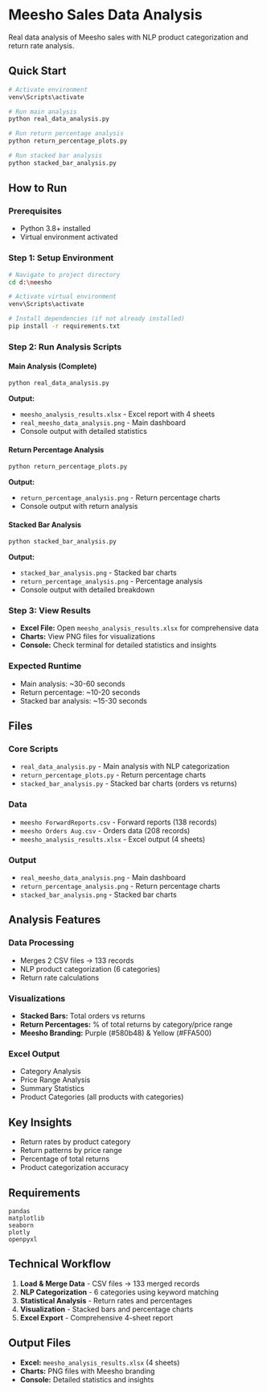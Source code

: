 # Meesho Sales Data Analysis

Real data analysis of Meesho sales with NLP product categorization and return rate analysis.

##  Quick Start

```bash
# Activate environment
venv\Scripts\activate

# Run main analysis
python real_data_analysis.py

# Run return percentage analysis
python return_percentage_plots.py

# Run stacked bar analysis
python stacked_bar_analysis.py
```

##  How to Run

### **Prerequisites**
- Python 3.8+ installed
- Virtual environment activated

### **Step 1: Setup Environment**
```bash
# Navigate to project directory
cd d:\meesho

# Activate virtual environment
venv\Scripts\activate

# Install dependencies (if not already installed)
pip install -r requirements.txt
```

### **Step 2: Run Analysis Scripts**

#### **Main Analysis (Complete)**
```bash
python real_data_analysis.py
```
**Output:**
- `meesho_analysis_results.xlsx` - Excel report with 4 sheets
- `real_meesho_data_analysis.png` - Main dashboard
- Console output with detailed statistics

#### **Return Percentage Analysis**
```bash
python return_percentage_plots.py
```
**Output:**
- `return_percentage_analysis.png` - Return percentage charts
- Console output with return analysis

#### **Stacked Bar Analysis**
```bash
python stacked_bar_analysis.py
```
**Output:**
- `stacked_bar_analysis.png` - Stacked bar charts
- `return_percentage_analysis.png` - Percentage analysis
- Console output with detailed breakdown

### **Step 3: View Results**
- **Excel File:** Open `meesho_analysis_results.xlsx` for comprehensive data
- **Charts:** View PNG files for visualizations
- **Console:** Check terminal for detailed statistics and insights

### **Expected Runtime**
- Main analysis: ~30-60 seconds
- Return percentage: ~10-20 seconds  
- Stacked bar analysis: ~15-30 seconds

##  Files

### **Core Scripts**
- `real_data_analysis.py` - Main analysis with NLP categorization
- `return_percentage_plots.py` - Return percentage charts
- `stacked_bar_analysis.py` - Stacked bar charts (orders vs returns)

### **Data**
- `meesho ForwardReports.csv` - Forward reports (138 records)
- `meesho Orders Aug.csv` - Orders data (208 records)
- `meesho_analysis_results.xlsx` - Excel output (4 sheets)

### **Output**
- `real_meesho_data_analysis.png` - Main dashboard
- `return_percentage_analysis.png` - Return percentage charts
- `stacked_bar_analysis.png` - Stacked bar charts

##  Analysis Features

### **Data Processing**
- Merges 2 CSV files → 133 records
- NLP product categorization (6 categories)
- Return rate calculations

### **Visualizations**
- **Stacked Bars:** Total orders vs returns
- **Return Percentages:** % of total returns by category/price range
- **Meesho Branding:** Purple (#580b48) & Yellow (#FFA500)

### **Excel Output**
- Category Analysis
- Price Range Analysis  
- Summary Statistics
- Product Categories (all products with categories)

##  Key Insights

- Return rates by product category
- Return patterns by price range
- Percentage of total returns
- Product categorization accuracy

##  Requirements

```
pandas
matplotlib
seaborn
plotly
openpyxl
```

##  Technical Workflow

1. **Load & Merge Data** - CSV files → 133 merged records
2. **NLP Categorization** - 6 categories using keyword matching
3. **Statistical Analysis** - Return rates and percentages
4. **Visualization** - Stacked bars and percentage charts
5. **Excel Export** - Comprehensive 4-sheet report

##  Output Files

- **Excel:** `meesho_analysis_results.xlsx` (4 sheets)
- **Charts:** PNG files with Meesho branding
- **Console:** Detailed statistics and insights
